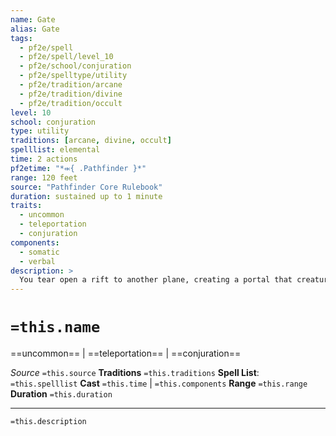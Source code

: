 ```yaml
---
name: Gate
alias: Gate
tags:
  - pf2e/spell
  - pf2e/spell/level_10
  - pf2e/school/conjuration
  - pf2e/spelltype/utility
  - pf2e/tradition/arcane
  - pf2e/tradition/divine
  - pf2e/tradition/occult
level: 10
school: conjuration
type: utility
traditions: [arcane, divine, occult]
spelllist: elemental
time: 2 actions
pf2etime: "*⬺{ .Pathfinder }*"
range: 120 feet
source: "Pathfinder Core Rulebook"
duration: sustained up to 1 minute
traits:
  - uncommon
  - teleportation
  - conjuration
components:
  - somatic
  - verbal
description: >
  You tear open a rift to another plane, creating a portal that creatures can travel through in either direction. This portal is vertical and circular, with a radius of 40 feet. The portal appears at a location of your choice on the destination plane, assuming you have a clear idea of both the destination's location on the plane and what the destination looks like. If you attempt to create a gate into or out of the realm of a deity or another powerful being, that being can prevent the gate from forming.
---
```

# `=this.name`
==uncommon== | ==teleportation== | ==conjuration==

*Source* `=this.source`
**Traditions** `=this.traditions`
**Spell List**: `=this.spelllist`
**Cast** `=this.time` | `=this.components`
**Range** `=this.range`
**Duration** `=this.duration`

***
`=this.description`